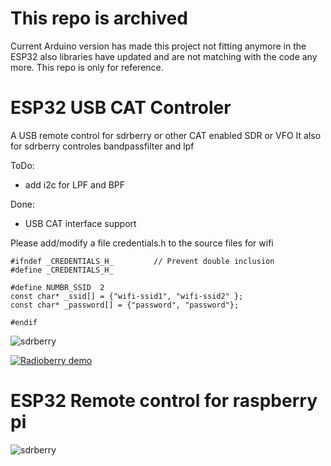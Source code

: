 # This repo is archived
Current Arduino version has made this project not fitting anymore in the ESP32 also libraries have updated and are not matching with the code any more.
This repo is only for reference.


# ESP32 USB CAT Controler

A USB remote control for sdrberry or other CAT enabled SDR or VFO
It also for sdrberry controles bandpassfilter and lpf

ToDo:
- add i2c for LPF and BPF

Done:
- USB CAT interface support 

Please add/modify a file credentials.h to the source files for wifi
```
#ifndef _CREDENTIALS_H_			// Prevent double inclusion
#define _CREDENTIALS_H_

#define NUMBR_SSID  2
const char* _ssid[] = {"wifi-ssid1", "wifi-ssid2" };
const char* _password[] = {"password", "password"};

#endif
```

![sdrberry](https://github.com/paulh002/sdrberry/blob/master/IMG_20231015_131803.jpg)

[![Radioberry demo](https://img.youtube.com/vi/BMJiv3YGv-k/0.jpg)](https://youtu.be/PQ_Np5SfcxA)

# ESP32 Remote control for raspberry pi
![sdrberry](https://github.com/paulh002/sdrberry/blob/master/rb_tranceiver.jpg)